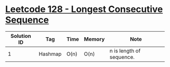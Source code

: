# [Leetcode 128 - Longest Consecutive Sequence](https://leetcode.com/problems/longest-consecutive-sequence/)

| Solution ID | Tag | Time | Memory | Note |
| ----------- | --- | ---- | ------ | ---- |
| 1 | Hashmap | O(n) | O(n) | n is length of sequence. |